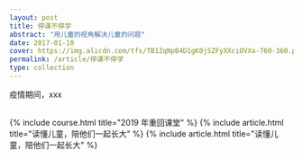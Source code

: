 ```yaml
---
layout: post
title: 停课不停学
abstract: "用儿童的视角解决儿童的问题"
date: 2017-01-10
cover: https://img.alicdn.com/tfs/TB1ZqNpB4D1gK0jSZFyXXciOVXa-760-360.png
permalink: /article/停课不停学
type: collection
---
```


疫情期间，xxx

<div style="margin-top: 30px">
{% include course.html title="2019 年重回课堂" %}
{% include article.html title="读懂儿童，陪他们一起长大" %}
{% include article.html title="读懂儿童，陪他们一起长大" %}
</div>